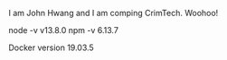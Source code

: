 I am John Hwang and I am comping CrimTech. Woohoo!

node -v
v13.8.0
npm -v
6.13.7

Docker version 19.03.5